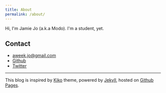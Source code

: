 ```yaml
---
title: About
permalink: /about/
---
```


Hi, I'm Jamie Jo (a.k.a Modo). I'm a student, yet.

## Contact
* aweek.jo@gmail.com
* [Github](https://github.com/AWEEKJ)
* [Twitter](https://twitter.com/__modo_)


---

This blog is inspired by [Kiko](http://github.com/gfjaru/Kiko) theme, powered by [Jekyll](http://jekyllrb.com), hosted on [Github Pages](https://pages.github.com).
